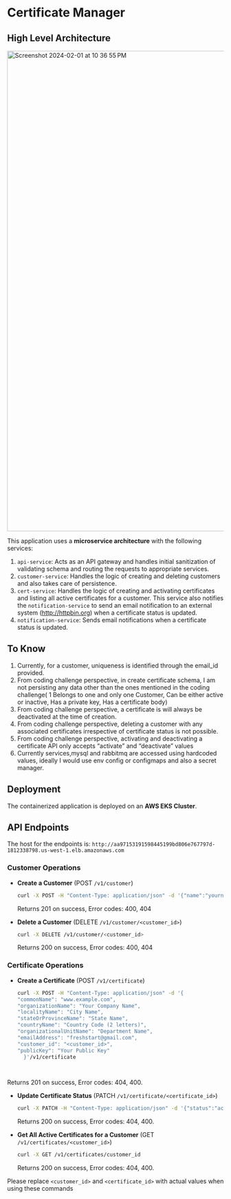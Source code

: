 # Certificate Manager

## High Level Architecture

<img width="1118" alt="Screenshot 2024-02-01 at 10 36 55 PM" src="https://github.com/dhin123/cert_manager/assets/50316763/fac3ba2a-05e5-446b-835b-8c4ff26677dd">


This application uses a **microservice architecture** with the following services:

1. `api-service`: Acts as an API gateway and handles initial sanitization of validating schema and routing the requests to appropriate services.
2. `customer-service`: Handles the logic of creating and deleting customers and also takes care of persistence.
3. `cert-service`: Handles the logic of creating and activating certificates and listing all active certificates for a customer. This service also notifies the `notification-service` to send an email notification to an external system (http://httpbin.org) when a certificate status is updated.
4. `notification-service`: Sends email notifications when a certificate status is updated.

## To Know
1. Currently, for a customer,  uniqueness is identified through the email_id provided. 
2. From coding challenge perspective, in create certificate schema, I am not persisting any data other than the ones mentioned in the coding challenge(	1	Belongs to one and only one Customer, Can be either active or inactive, Has a private key, Has a certificate body)
2. From coding challenge perspective, a certificate is will always be deactivated at the time of creation. 
3. From coding challenge perspective, deleting a customer with any associated certificates irrespective of certificate status is not possible.
4. From coding challenge perspective, activating and deactivating a certificate API only accepts “activate” and “deactivate” values
5. Currently services,mysql and rabbitmq  are accessed using hardcoded values, ideally I would use env config or configmaps and also a secret manager.

## Deployment
The containerized application is deployed on an **AWS EKS Cluster**.

## API Endpoints
The host for the endpoints is: `http://aa97153191598445199bd806e767797d-1812338798.us-west-1.elb.amazonaws.com`

### Customer Operations
- **Create a Customer** (POST `/v1/customer`)
    ```bash
    curl -X POST -H "Content-Type: application/json" -d '{"name":"yourname", "email":"valid@email.com", "password":"yourpassword"}' /v1/customer
    ```
    Returns 201 on success, Error codes: 400, 404

- **Delete a Customer** (DELETE `/v1/customer/<customer_id>`)
    ```bash
    curl -X DELETE /v1/customer/<customer_id>
    ```
    Returns 200 on success, Error codes: 400, 404

### Certificate Operations
- **Create a Certificate** (POST `/v1/certificate`)
    ```bash
    curl -X POST -H "Content-Type: application/json" -d '{
  "commonName": "www.example.com",
  "organizationName": "Your Company Name",
  "localityName": "City Name",
  "stateOrProvinceName": "State Name",
  "countryName": "Country Code (2 letters)",
  "organizationalUnitName": "Department Name",
  "emailAddress": "freshstart@gmail.com",
  "customer_id": "<customer_id>",
  "publicKey": "Your Public Key"
      }'/v1/certificate

       
Returns 201 on success, Error codes: 404, 400.

- **Update Certificate Status** (PATCH `/v1/certificate/<certificate_id>`)
    ```bash
    curl -X PATCH -H "Content-Type: application/json" -d '{"status":"activate"}' /v1/certificate/<certificate_id>
    ```
    Returns 200 on success, Error codes: 404, 400.

- **Get All Active Certificates for a Customer** (GET `/v1/certificates/<customer_id>`)
    ```bash
    curl -X GET /v1/certificates/customer_id 
    ```
    Returns 200 on success, Error codes: 404, 400.

Please replace `<customer_id>` and `<certificate_id>` with actual values when using these commands
